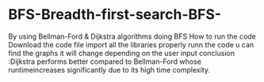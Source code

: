 # BFS-Breadth-first-search-BFS-
By using Bellman-Ford &amp; Dijkstra algorithms doing BFS
How to run the code 
Download the code file 
import all the libraries properly 
runn the code 
u can find the graphs it will change depending on the user input 
conclusion :Dijkstra performs better compared to Bellman-Ford whose runtimeincreases significantly due to its high time complexity.
